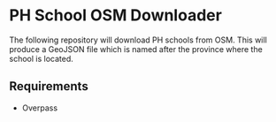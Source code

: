 # PH School OSM Downloader
The following repository will download PH schools from OSM. This will produce a GeoJSON file which is named after the province where the school is located.


## Requirements
- Overpass
